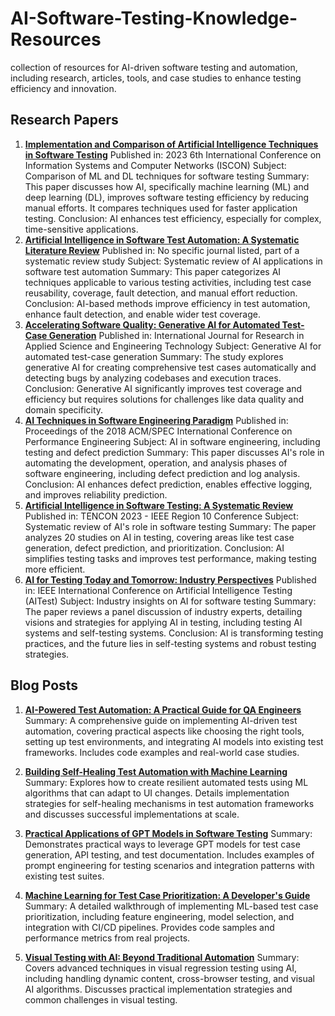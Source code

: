 # AI-Software-Testing-Knowledge-Resources
collection of resources for AI-driven software testing and automation, including research, articles, tools, and case studies to enhance testing efficiency and innovation.


## Research Papers

1. **[Implementation and Comparison of Artificial Intelligence Techniques in Software Testing](https://ieeexplore.ieee.org/document/10112041)**
Published in: 2023 6th International Conference on Information Systems and Computer Networks (ISCON)
Subject: Comparison of ML and DL techniques for software testing
Summary: This paper discusses how AI, specifically machine learning (ML) and deep learning (DL), improves software testing efficiency by reducing manual efforts. It compares techniques used for faster application testing.
Conclusion: AI enhances test efficiency, especially for complex, time-sensitive applications.
2. **[Artificial Intelligence in Software Test Automation: A Systematic Literature Review](https://www.scitepress.org/Link.aspx?doi=10.5220/0009417801810192)**
Published in: No specific journal listed, part of a systematic review study
Subject: Systematic review of AI applications in software test automation
Summary: This paper categorizes AI techniques applicable to various testing activities, including test case reusability, coverage, fault detection, and manual effort reduction.
Conclusion: AI-based methods improve efficiency in test automation, enhance fault detection, and enable wider test coverage.
3. **[Accelerating Software Quality: Generative AI for Automated Test-Case Generation](https://ieeexplore.ieee.org/document/10112041)**
Published in: International Journal for Research in Applied Science and Engineering Technology
Subject: Generative AI for automated test-case generation
Summary: The study explores generative AI for creating comprehensive test cases automatically and detecting bugs by analyzing codebases and execution traces.
Conclusion: Generative AI significantly improves test coverage and efficiency but requires solutions for challenges like data quality and domain specificity.
4. **[AI Techniques in Software Engineering Paradigm](https://www.ijraset.com/best-journal/accelerating-software-quality-unleashing-the-power-of-generative-ai-for-automated-test-case-generation-and-bug-identification)**
Published in: Proceedings of the 2018 ACM/SPEC International Conference on Performance Engineering
Subject: AI in software engineering, including testing and defect prediction
Summary: This paper discusses AI's role in automating the development, operation, and analysis phases of software engineering, including defect prediction and log analysis.
Conclusion: AI enhances defect prediction, enables effective logging, and improves reliability prediction.
5. **[Artificial Intelligence in Software Testing: A Systematic Review](https://ieeexplore.ieee.org/document/10322349)**
Published in: TENCON 2023 - IEEE Region 10 Conference
Subject: Systematic review of AI's role in software testing
Summary: The paper analyzes 20 studies on AI in testing, covering areas like test case generation, defect prediction, and prioritization.
Conclusion: AI simplifies testing tasks and improves test performance, making testing more efficient.
6. **[AI for Testing Today and Tomorrow: Industry Perspectives](https://ieeexplore.ieee.org/document/8718229)**
Published in: IEEE International Conference on Artificial Intelligence Testing (AITest)
Subject: Industry insights on AI for software testing
Summary: The paper reviews a panel discussion of industry experts, detailing visions and strategies for applying AI in testing, including testing AI systems and self-testing systems.
Conclusion: AI is transforming testing practices, and the future lies in self-testing systems and robust testing strategies.



## Blog Posts

1. **[AI-Powered Test Automation: A Practical Guide for QA Engineers](https://medium.com/better-programming/ai-powered-test-automation-a-practical-guide-for-qa-engineers-7f40ac6c4a67)**
Summary: A comprehensive guide on implementing AI-driven test automation, covering practical aspects like choosing the right tools, setting up test environments, and integrating AI models into existing test frameworks. Includes code examples and real-world case studies.

2. **[Building Self-Healing Test Automation with Machine Learning](https://medium.com/@testim/building-self-healing-test-automation-with-machine-learning-114f5e1e6080)**
Summary: Explores how to create resilient automated tests using ML algorithms that can adapt to UI changes. Details implementation strategies for self-healing mechanisms in test automation frameworks and discusses successful implementations at scale.

3. **[Practical Applications of GPT Models in Software Testing](https://medium.com/towards-artificial-intelligence/practical-applications-of-gpt-models-in-software-testing-b1f887179271)**
Summary: Demonstrates practical ways to leverage GPT models for test case generation, API testing, and test documentation. Includes examples of prompt engineering for testing scenarios and integration patterns with existing test suites.

4. **[Machine Learning for Test Case Prioritization: A Developer's Guide](https://medium.com/microsoftazure/machine-learning-for-test-case-prioritization-a-developers-guide-73f2329f1a54)**
Summary: A detailed walkthrough of implementing ML-based test case prioritization, including feature engineering, model selection, and integration with CI/CD pipelines. Provides code samples and performance metrics from real projects.

5. **[Visual Testing with AI: Beyond Traditional Automation](https://medium.com/@applitools/visual-testing-with-ai-beyond-traditional-automation-f77d8ce3b5f6)**
Summary: Covers advanced techniques in visual regression testing using AI, including handling dynamic content, cross-browser testing, and visual AI algorithms. Discusses practical implementation strategies and common challenges in visual testing.

